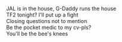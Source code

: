 JAL is in the house, G-Daddy runs the house  
TF2 tonight? I'll put up a fight  
Closing questions not to mention  
Be the pocket medic to my cv-pls?  
You'll be the bee's knees
